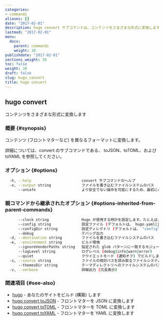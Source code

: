 ```yaml
---
categories:
- commands
aliases: []
date: "2017-02-01"
description: hugo convert サブコマンドは、コンテンツをさまざまな形式に変換します。
lastmod: "2017-02-01"
menu:
  docs:
    parent: commands
    weight: 30
publishdate: "2017-02-01"
sections_weight: 30
toc: false
weight: 30
draft: false
slug: hugo_convert
title: hugo convert
---
```

## hugo convert

コンテンツをさまざまな形式に変換します

### 概要 {#synopsis}

コンテンツ (フロントマターなど) を異なるフォーマットに変換します。

詳細については、convert のサブコマンドである、 toJSON、toTOML、および toYAML を参照してください。

### オプション {#options}

```bash
  -h, --help                       convert サブコマンドのヘルプ
  -o, --output string              ファイルを書き込むファイルシステムのパス
      --unsafe                     より安全でない操作を可能にするため、最初にバックアップをとってください
```

### 親コマンドから継承されたオプション {#options-inherited-from-parent-commands}

```bash
      --clock string               Hugo が使用する時計を設定します。たとえば、--clock 2021-11-06T22:30:00.00+09:00
      --config string              設定ファイル (デフォルトは、 hugo.yaml|json|toml)
      --configDir string           設定ディレクトリ (デフォルトは、 "config")
      --debug                      デバッグ出力
  -d, --destination string         ファイルを書き込むファイルシステムのパス
  -e, --environment string         ビルド環境
      --ignoreVendorPaths string   指定された glob パターンに一致するモジュールパスの _vendor を無視します
      --logLevel string            ログレベル (debug|info|warn|error)
      --quiet                      クワイエットモード (通知オフ) でビルドします
  -s, --source string              ファイルの相対パスを読み取るファイルシステムのパス
      --themesDir string           テーマディレクトリへのファイルシステムのパス
  -v, --verbose                    詳細出力 (冗長表示)
```

### 関連項目 {#see-also}

* [hugo](/commands/hugo/)	 - あなたのサイトをビルド (構築) します
* [hugo convert toJSON](/commands/hugo_convert_tojson/)	 - フロントマターを JSON に変換します
* [hugo convert toTOML](/commands/hugo_convert_totoml/)	 - フロントマターを TOML に変換します
* [hugo convert toYAML](/commands/hugo_convert_toyaml/)	 - フロントマターを YAML に変換します

